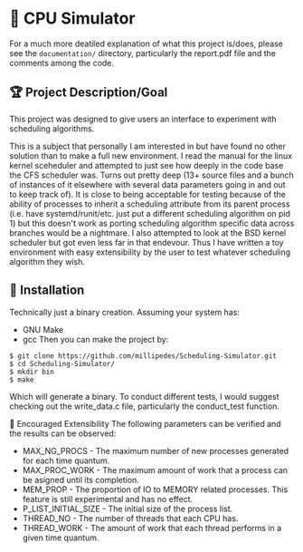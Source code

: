 # :tropical_fish: CPU Simulator
For a much more deatiled explanation of what this project is/does, please see
the `documentation/` directory, particularly the report.pdf file and the
comments among the code.
## :trophy: Project Description/Goal
This project was designed to give users an interface to experiment with
scheduling algorithms.

This is a subject that personally I am interested in but have found no other
solution than to make a full new environment.  I read the manual for the linux
kernel sceheduler and attempted to just see how deeply in the code base the CFS
scheduler was. Turns out pretty deep (13+ source files and a bunch of instances
of it elsewhere with several data parameters going in and out to keep track of).
It is close to being acceptable for testing because of the ability of processes
to inherit a scheduling attribute from its parent process (i.e. have
systemd/runit/etc. just put a different scheduling algorithm on pid 1) but this
doesn't work as porting scheduling algorithm specific data across branches would
be a nightmare. I also attempted to look at the BSD kernel scheduler but got
even less far in that endevour. Thus I have written a toy environment with easy
extensibility by the user to test whatever scheduling algorithm they wish.


## :floppy_disk: Installation
Technically just a binary creation. Assuming your system has:
- GNU Make
- gcc
Then you can make the project by:
```
$ git clone https://github.com/millipedes/Scheduling-Simulator.git
$ cd Scheduling-Simulator/
$ mkdir bin
$ make
```
Which will generate a binary. To conduct different tests, I would suggest
checking out the write_data.c file, particularly the conduct_test function.

:microscope: Encouraged Extensibility
The following parameters can be verified and the results can be observed:
- MAX_NG_PROCS - The maximum number of new processes generated for each time
  quantum.
- MAX_PROC_WORK - The maximum amount of work that a process can be asigned until
  its completion.
- MEM_PROP - The proportion of IO to MEMORY related processes. This feature is
  still experimental and has no effect.
- P_LIST_INITIAL_SIZE - The initial size of the process list.
- THREAD_NO - The number of threads that each CPU has.
- THREAD_WORK - The amount of work that each thread performs in a given time
  quantum.

